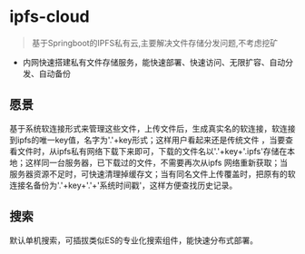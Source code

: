 # ipfs-cloud

> 基于Springboot的IPFS私有云,主要解决文件存储分发问题,不考虑挖矿
* 内网快速搭建私有文件存储服务，能快速部署、快速访问、无限扩容、自动分发、自动备份

## 愿景
基于系统软连接形式来管理这些文件，上传文件后，生成真实名的软连接，软连接到ipfs的唯一key值，名字为'.'+key形式；这样用户看起来还是传统文件
，当要查看文件时，从ipfs私有网络下载下来即可，下载的文件名以'.'+key+'.ipfs'存储在本地；这样同一台服务器，已下载过的文件，不需要再次从ipfs
网络重新获取；当服务器资源不足时，可快速清理掉缓存文；当有同名文件上传覆盖时，把原有的软连接名备份为'.'+key+'.'+'系统时间戳'，这样方便查找历史记录。

## 搜索
默认单机搜索，可插拔类似ES的专业化搜索组件，能快速分布式部署。